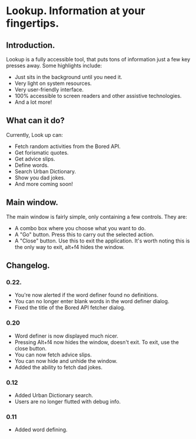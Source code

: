 # Lookup. Information at your fingertips.

## Introduction.

Lookup is a fully accessible tool, that puts tons of information just a few key presses away. Some highlights include:

* Just sits in the background until you need it.
* Very light on system resources.
* Very user-friendly interface.
* 100% accessible to screen readers and other assistive technologies.
* And a lot more!

## What can it do?

Currently, Look up can:

* Fetch random activities from the Bored API.
* Get forismatic quotes.
* Get advice slips.
* Define words.
* Search Urban Dictionary.
* Show you dad jokes.
* And more coming soon!

## Main window.

The main window is fairly simple, only containing a few controls. They are:

* A combo box where you choose what you want to do.
* A "Go" button. Press this to carry out the selected action.
* A "Close" button. Use this to exit the application. It's worth noting this is the only way to exit, alt+f4 hides the window.

## Changelog.

### 0.22.

* You're now alerted if the word definer found no definitions.
* You can no longer enter blank words in the word definer dialog.
* Fixed the title of the Bored API fetcher dialog.

### 0.20

* Word definer is now displayed much nicer.
* Pressing Alt+f4 now hides the window, doesn't exit. To exit, use the close button.
* You can now fetch advice slips.
* You can now hide and unhide the window.
* Added the ability to fetch dad jokes.

### 0.12

* Added Urban Dictionary search.
* Users are no longer flutted with debug info.

### 0.11

* Added word defining.
